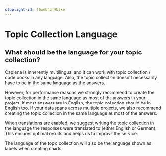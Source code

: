 ```yaml
---
stoplight-id: f6oeb4zf9klke
---
```


# Topic Collection Language

## What should be the language for your topic collection?
Caplena is inherently multilingual and it can work with topic collection / code books in any language. Also, the topic collection doesn't necessarily have to be in the same language as the answers.

However, for performance reasons we strongly recommend to create the topic collection in the same language as most of the answers in your project. If most answers are in English, the topic collection should be in English too. If your data spans across multiple projects, we also recommend creating the topic collection in the same language as most of the answers.

When translations are enabled, we suggest writing the topic collection in the language the responses were translated to (either English or German). This ensures optimal results and helps us to improve the service.

The language of the topic collection will also be the language shown as labels when creating charts.